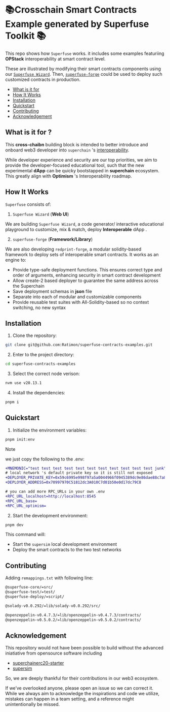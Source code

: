 <h1>📚Crosschain Smart Contracts Example generated by Superfuse Toolkit 📚</h1>


This repo shows how `Superfuse` works. it includes some examples featuriing **OPStack** interoperability at smart contract level.

These are illustrated by modifying their smart contracts components using our [`Superfuse Wizard`](https://github.com/Ratimon/superfuse-wizard). Then, [`superfuse-forge`](https://github.com/Ratimon/superfuse-forge) could be used to deploy such customized contracts in production.

- [What is it for](#what-is-it-for)
- [How It Works](#how-it-works)
- [Installation](#installation)
- [Quickstart](#quickstart)
- [Contributing](#contributing)
- [Acknowledgement](#acknowledgement)


## What is it for ?

This **cross-chaibn** building block is intended to better introduce and onboard web3 developer into `superchain` 's [interoperability](https://docs.optimism.io/stack/interop/explainer).


While developer experience and security are our top priorities, we aim to provide the developer-focused educational tool, such that the new experimental **dApp** can be quicky bootstapped in **superchain** ecosystem. This greatly align with **Optimism** 's Interoperability roadmap.


## How It Works

`Superfuse` consists of:

1. `Superfuse Wizard` (**Web UI**)

We are building `Superfuse Wizard`, a code generator/ interactive educational playground to customize, mix & match, deploy **Interoperable** dApp .

2. `superfuse-forge` (**Framework/Library**)

We are also developing `redprint-forge`, a modular solidity-based framework to deploy sets of interoperable smart contracts. It works as an engine to:

- Provide type-safe deployment functions. This ensures correct type and order of arguments, enhancing security in smart contract development
- Allow create-2 based deployer  to guarantee the same address across the Superchain
- Save deployment schemas in **json** file
- Separate into each of modular and customizable components
- Provide reusable test suites with All-Solidity-based so no context switching, no new syntax


## Installation

1. Clone the repository:

```bash
git clone git@github.com:Ratimon/superfuse-contracts-examples.git
```

2. Enter to the project directory:

```bash
cd superfuse-contracts-examples
```

3. Select the correct node verison:

```bash
nvm use v20.13.1
```

4. Install the dependencies:

```bash
pnpm i
```

## Quickstart

1. Initialize the environment variables:

```bash
pnpm init:env
```

>[!NOTE]
>  we just copy the following to the .env:

```diff
+MNEMONIC="test test test test test test test test test test test junk"
# local network 's default private key so it is still not exposed
+DEPLOYER_PRIVATE_KEY=0x59c6995e998f97a5a0044966f0945389dc9e86dae88c7a8412f4603b6b78690d
+DEPLOYER_ADDRESS=0x70997970C51812dc3A010C7d01b50e0d17dc79C8

# you can add more RPC_URLs in your own .env
+RPC_URL_localhost=http://localhost:8545
+RPC_URL_base=
+RPC_URL_optimism=
```

2. Start the development environment:

```sh
pnpm dev
```

This command will:

- Start the `supersim` local development environment
- Deploy the smart contracts to the two test networks


## Contributing

Adding `remappings.txt` with following line:

```txt
@superfuse-core/=src/
@superfuse-test/=test/
@superfuse-deploy/=script/

@solady-v0.0.292/=lib/solady-v0.0.292/src/

@openzeppelin-v0.4.7.3/=lib/openzeppelin-v0.4.7.3/contracts/
@openzeppelin-v0.5.0.2/=lib/openzeppelin-v0.5.0.2/contracts/
```


## Acknowledgement

This repository would not have been possible to build without the advanced iniatiative from opensource software including

- [superchainerc20-starter](https://github.com/ethereum-optimism/superchainerc20-starter)
- [supersim](https://github.com/ethereum-optimism/supersim)

So, we are deeply thankful for their contributions in our web3 ecosystem.

If we’ve overlooked anyone, please open an issue so we can correct it. While we always aim to acknowledge the inspirations and code we utilize, mistakes can happen in a team setting, and a reference might unintentionally be missed.